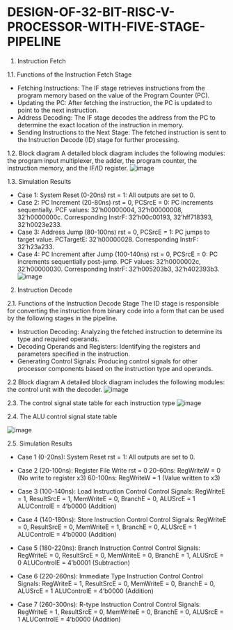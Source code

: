 # DESIGN-OF-32-BIT-RISC-V-PROCESSOR-WITH-FIVE-STAGE-PIPELINE
1. Instruction Fetch

1.1. Functions of the Instruction Fetch Stage
- Fetching Instructions: The IF stage retrieves instructions from the program memory based on the value of the Program Counter (PC).
- Updating the PC: After fetching the instruction, the PC is updated to point to the next instruction.
- Address Decoding: The IF stage decodes the address from the PC to determine the exact location of the instruction in memory.
- Sending Instructions to the Next Stage: The fetched instruction is sent to the Instruction Decode (ID) stage for further processing.

1.2. Block diagram
A detailed block diagram includes the following modules: the program input multiplexer, the adder, the program counter, the instruction memory, and the IF/ID register.
![image](https://github.com/user-attachments/assets/3ca6a9bd-e9df-4303-95af-ec9f37d260af)

1.3. Simulation Results
- Case 1: System Reset (0-20ns)
rst = 1: All outputs are set to 0.
- Case 2: PC Increment (20-80ns)
rst = 0, PCSrcE = 0: PC increments sequentially.
PCF values: 32’h00000004, 32’h00000008, 32’h0000000c.
Corresponding InstrF: 32’h00c00193, 32’hff718393, 32’h0023e233.
- Case 3: Address Jump (80-100ns)
rst = 0, PCSrcE = 1: PC jumps to target value.
PCTargetE: 32’h00000028.
Corresponding InstrF: 32’h23a233.
- Case 4: PC Increment after Jump (100-140ns)
rst = 0, PCSrcE = 0: PC increments sequentially post-jump.
PCF values: 32’h0000002c, 32’h00000030.
Corresponding InstrF: 32’h005203b3, 32’h402393b3.
![image](https://github.com/user-attachments/assets/3556d1ae-f3e7-4e5f-8ec3-a3dda994fbfe)

2. Instruction Decode

2.1. Functions of the Instruction Decode Stage
The ID stage is responsible for converting the instruction from binary code into a form that can be used by the following stages in the pipeline.
- Instruction Decoding: Analyzing the fetched instruction to determine its type and required operands.
- Decoding Operands and Registers: Identifying the registers and parameters specified in the instruction.
- Generating Control Signals: Producing control signals for other processor components based on the instruction type and operands.

2.2 Block diagram
A detailed block diagram includes the following modules: the control unit with the decoder.
![image](https://github.com/user-attachments/assets/f03ccca7-fa52-4f1e-b611-4d827a3780c6)

2.3. The control signal state table for each instruction type
![image](https://github.com/user-attachments/assets/a158d802-08f7-4709-b239-afef20881ef3)

2.4. The ALU control signal state table

![image](https://github.com/user-attachments/assets/20f0e795-f9cf-4b8e-8a0d-480ef3d8d926)

2.5. Simulation Results

- Case 1 (0-20ns): System Reset
  rst = 1: All outputs are set to 0.

- Case 2 (20-100ns): Register File Write
  rst = 0
  20-60ns: RegWriteW = 0 (No write to register x3)
  60-100ns: RegWriteW = 1 (Value written to x3)

- Case 3 (100-140ns): Load Instruction Control
  Control Signals:
  RegWriteE = 1, ResultSrcE = 1, MemWriteE = 0, BranchE = 0, ALUSrcE = 1
  ALUControlE = 4’b0000 (Addition)

- Case 4 (140-180ns): Store Instruction Control
  Control Signals:
  RegWriteE = 0, ResultSrcE = 0, MemWriteE = 1, BranchE = 0, ALUSrcE = 1
  ALUControlE = 4’b0000 (Addition)

- Case 5 (180-220ns): Branch Instruction Control
  Control Signals:
  RegWriteE = 0, ResultSrcE = 0, MemWriteE = 0, BranchE = 1, ALUSrcE = 0
  ALUControlE = 4’b0001 (Subtraction)

- Case 6 (220-260ns): Immediate Type Instruction Control
  Control Signals:
  RegWriteE = 1, ResultSrcE = 0, MemWriteE = 0, BranchE = 0, ALUSrcE = 1
  ALUControlE = 4’b0000 (Addition)

- Case 7 (260-300ns): R-type Instruction Control
  Control Signals:
  RegWriteE = 1, ResultSrcE = 0, MemWriteE = 0, BranchE = 0, ALUSrcE = 1
  ALUControlE = 4’b0000 (Addition)

